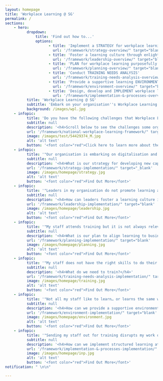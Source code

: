 ```yaml
---
layout: homepage
title: 'Workplace Learning @ SG'
permalink: /
sections:
    - hero:
          dropdown:
              title: 'Find out how to...'
              options:
                    - title: 'Implement a STRATEGY for workplace learning'
                      url: '/framework/strategy-overview/" target="blank'
                    - title: 'Foster a learning culture through enlightened LEADERSHIP practices'
                      url: '/framework/leadership-overview/" target="blank'
                    - title: 'PLAN for workplace learning purposefully and systematically'
                      url: '/framework/planning-overview/" target="blank'
                    - title: 'Conduct TRAINING NEEDS ANALYSIS'
                      url: '/framework/training-needs-analysis-overview/" target="blank'
                    - title: 'Provide a supportive learning ENVIRONMENT'
                      url: '/framework/environment-overview/" target="blank'
                    - title: 'Design, develop and IMPLEMENT workplace learning solutions'
                      url: '/framework/implementation-&-processes-overview/" target="blank'
          title: 'Workplace Learning @ SG'
          subtitle: 'Embark on your organisation''s Workplace Learning journey today!'
          background: /images/wpl.jpg
    - infopic:
          title: 'Do you have the following challenges that Workplace Learning can address?'
          subtitle: null
          description: '<h4>Scroll below to see the challenges some organisations face and find out more on the available support.</h4>'
          url: '/framework/national-workplace-learning-framework/" target="_blank'
          image: /images/test/54429374_M.jpg
          alt: 'alt text'
          button: '<font color="red">Click here to learn more about the <br> National Workplace Learning Framework</font>'
    - infopic:
          title: '"Our organisation is embarking on digitalisation and it may make some roles and skills redundant."'
          subtitle: null
          description: '<h4>What is our strategy for developing new capabilities?</h4>'
          url: '/framework/strategy-implementation/" target="_blank'
          image: /images/homepage/strategy.jpg
          alt: 'alt text'
          button: '<font color="red">Find Out More</font>'
    - infopic:
          title: '"Leaders in my organisation do not promote learning and this does not help foster a learning culture."'
          subtitle: null
          description: '<h4>How can leaders foster a learning culture in our organisation?</h4>'
          url: '/framework/leadership-implementation/" target="blank'
          image: /images/homepage/leadership.jpg
          alt: 'alt text'
          button: '<font color="red">Find Out More</font>'
    - infopic:
          title: '"My staff attends training but it is not always relevant to their work."'
          subtitle: null
          description: '<h4>What is our plan to align learning to business growth?</h4>'
          url: '/framework/planning-implementation/" target="blank'
          image: /images/homepage/planning.jpg
          alt: 'alt text'
          button: '<font color="red">Find Out More</font>'
    - infopic:
          title: '"My staff does not have the right skills to do their job well."'
          subtitle: null
          description: '<h4>What do we need to train?</h4>'
          url: '/framework/training-needs-analysis-implementation/" target="blank'
          image: /images/homepage/training.jpg
          alt: 'alt text'
          button: '<font color="red">Find Out More</font>'
    - infopic:
          title: '"Not all my staff like to learn… or learns the same way!"'
          subtitle: null
          description: '<h4>How can we provide a supportive environment that caters to diverse learning needs?</h4>'
          url: '/framework/environment-implementation/" target="blank'
          image: /images/homepage/environment.jpg
          alt: 'alt text'
          button: '<font color="red">Find Out More</font>'
    - infopic:
          title: '"Sending my staff out for training disrupts my work operations!"'
          subtitle: null
          description: '<h4>How can we implement structured learning at the workplace?</h4>'
          url: '/framework/implementation-&-processes-implementation/" target="blank'
          image: /images/homepage/inp.jpg
          alt: 'alt text'
          button: '<font color="red">Find Out More</font>'
notification: " \n\n"

---
```

